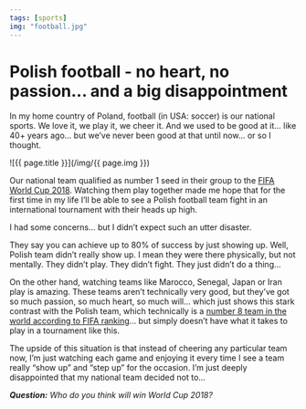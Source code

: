```yaml
---
tags: [sports]
img: "football.jpg"
---
```


# Polish football - no heart, no passion... and a big disappointment

In my home country of Poland, football (in USA: soccer) is our national sports. We love it, we play it, we cheer it. And we used to be good at it... like 40+ years ago... but we’ve never been good at that until now... or so I thought.

<!--More-->

![{{ page.title }}](/img/{{ page.img }})

Our national team qualified as number 1 seed in their group to the [FIFA World Cup 2018](https://en.m.wikipedia.org/wiki/FIFA_World_Cup). Watching them play together made me hope that for the first time in my life I’ll be able to see a Polish football team fight in an international tournament with their heads up high.

I had some concerns... but I didn’t expect such an utter disaster.

They say you can achieve up to 80% of success by just showing up. Well, Polish team didn’t really show up. I mean they were there physically, but not mentally. They didn’t play. They didn’t fight. They just didn’t do a thing...

On the other hand, watching teams like Marocco, Senegal, Japan or Iran play is amazing. These teams aren’t technically very good, but they’ve got so much passion, so much heart, so much will... which just shows this stark contrast with the Polish team, which technically is a [number 8 team in the world according to FIFA ranking](https://en.m.wikipedia.org/wiki/FIFA_World_Rankings)... but simply doesn’t have what it takes to play in a tournament like this.

The upside of this situation is that instead of cheering any particular team now, I’m just watching each game and enjoying it every time I see a team really “show up” and “step up” for the occasion. I’m just deeply disappointed that my national team decided not to...

***Question:*** *Who do you think will win World Cup 2018?*

[d]: http://db.tt/kD7Liux
[t]: https://twitter.com/MSliwinski
[p]: https://michael.gratis/thepodcastfm
[n]: https://michael.gratis/nozbe
[r]: https://michael.gratis/radex
[i]: https://michael.gratis/thepodcast
[o]: https://michael.gratis/ipadonly